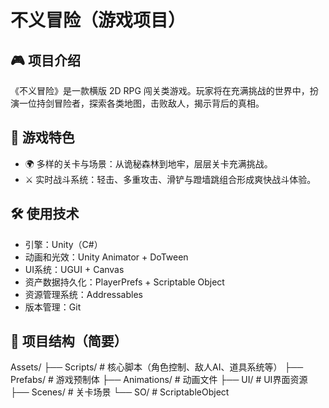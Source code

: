 # 不义冒险（游戏项目）

## 🎮 项目介绍
《不义冒险》是一款横版 2D RPG 闯关类游戏。玩家将在充满挑战的世界中，扮演一位持剑冒险者，探索各类地图，击败敌人，揭示背后的真相。

## 🌟 游戏特色
- 🌍 多样的关卡与场景：从诡秘森林到地牢，层层关卡充满挑战。
- ⚔️ 实时战斗系统：轻击、多重攻击、滑铲与蹬墙跳组合形成爽快战斗体验。

## 🛠️ 使用技术
- 引擎：Unity（C#）
- 动画和光效：Unity Animator + DoTween
- UI系统：UGUI + Canvas
- 资产数据持久化：PlayerPrefs + Scriptable Object
- 资源管理系统：Addressables
- 版本管理：Git

## 🧩 项目结构（简要）
Assets/ ├── Scripts/ # 核心脚本（角色控制、敌人AI、道具系统等） ├── Prefabs/ # 游戏预制体 ├── Animations/ # 动画文件 ├── UI/ # UI界面资源 ├── Scenes/ # 关卡场景 └── SO/ # ScriptableObject
